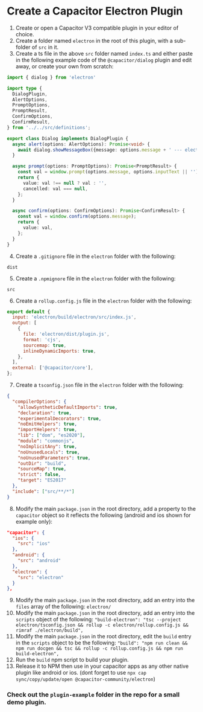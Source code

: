 # Create a Capacitor Electron Plugin

1. Create or open a Capacitor V3 compatible plugin in your editor of choice.
2. Create a folder named `electron` in the root of this plugin, with a sub-folder of `src` in it.
3. Create a ts file in the above `src` folder named `index.ts` and either paste in the following example code of the `@capacitor/dialog` plugin and edit away, or create your own from scratch:
  ```typescript
  import { dialog } from 'electron'

  import type {
    DialogPlugin,
    AlertOptions,
    PromptOptions,
    PromptResult,
    ConfirmOptions,
    ConfirmResult,
  } from '../../src/definitions';

  export class Dialog implements DialogPlugin {
    async alert(options: AlertOptions): Promise<void> {
      await dialog.showMessageBox({message: options.message + ' --- electron'});
    }

    async prompt(options: PromptOptions): Promise<PromptResult> {
      const val = window.prompt(options.message, options.inputText || '');
      return {
        value: val !== null ? val : '',
        cancelled: val === null,
      };
    }

    async confirm(options: ConfirmOptions): Promise<ConfirmResult> {
      const val = window.confirm(options.message);
      return {
        value: val,
      };
    }
  }
  ```
4. Create a `.gitignore` file in the `electron` folder with the following:
  ```
  dist
  ```
5. Create a `.npmignore` file in the `electron` folder with the following:
  ```
  src
  ```
6. Create a `rollup.config.js` file in the `electron` folder with the following:
  ```javascript
  export default {
    input: 'electron/build/electron/src/index.js',
    output: [
      {
        file: 'electron/dist/plugin.js',
        format: 'cjs',
        sourcemap: true,
        inlineDynamicImports: true,
      },
    ],
    external: ['@capacitor/core'],
  };
  ```
7. Create a `tsconfig.json` file in the `electron` folder with the following:
  ```json
  {
    "compilerOptions": {
      "allowSyntheticDefaultImports": true,
      "declaration": true,
      "experimentalDecorators": true,
      "noEmitHelpers": true,
      "importHelpers": true,
      "lib": ["dom", "es2020"],
      "module": "commonjs",
      "noImplicitAny": true,
      "noUnusedLocals": true,
      "noUnusedParameters": true,
      "outDir": "build",
      "sourceMap": true,
      "strict": false,
      "target": "ES2017"
    },
    "include": ["src/**/*"]
  }
  ```
8. Modify the main `package.json` in the root directory, add a property to the `capacitor` object so it reflects the following (android and ios shown for example only):
  ```json
  "capacitor": {
    "ios": {
      "src": "ios"
    },
    "android": {
      "src": "android"
    },
    "electron": {
      "src": "electron"
    }
  },
  ```
9. Modify the main `package.json` in the root directory, add an entry into the `files` array of the following:
  `electron/`
10. Modify the main `package.json` in the root directory, add an entry into the `scripts` object of the following:
  `"build-electron": "tsc --project electron/tsconfig.json && rollup -c electron/rollup.config.js && rimraf ./electron/build",`
11. Modify the main `package.json` in the root directory, edit the `build` entry in the `scripts` object to be the following:
  `"build": "npm run clean && npm run docgen && tsc && rollup -c rollup.config.js && npm run build-electron",`
12. Run the `build` npm script to build your plugin.
13. Release it to NPM then use in your capacitor apps as any other native plugin like android or ios. (dont forget to use `npx cap sync/copy/update/open @capacitor-community/electron`)


### Check out the `plugin-example` folder in the repo for a small demo plugin.
